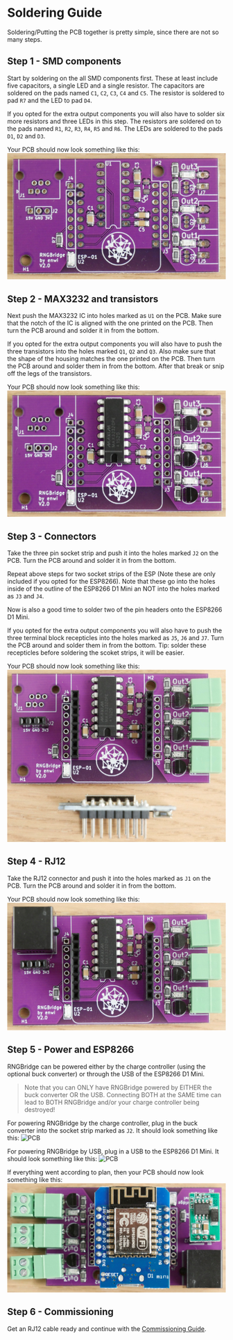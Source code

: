 # Soldering Guide
Soldering/Putting the PCB together is pretty simple, since there are not so many steps.

## Step 1 - SMD components
Start by soldering on the all SMD components first. 
These at least include five capacitors, a single LED and a single resistor.
The capacitors are soldered on the pads named `C1`, `C2`, `C3`, `C4` and `C5`. The resistor is soldered to pad `R7` and the LED to pad `D4`.

If you opted for the extra output components you will also have to solder six more resistors and three LEDs in this step.
The resistors are soldered on to the pads named `R1`, `R2`, `R3`, `R4`, `R5` and `R6`. The LEDs are soldered to the pads `D1`, `D2` and `D3`.

Your PCB should now look something like this:
![PCB](https://github.com/enwi/RNGBridgeDoc/blob/main/images/smd_soldered.png)

## Step 2 - MAX3232 and transistors
Next push the MAX3232 IC into holes marked as `U1` on the PCB.
Make sure that the notch of the IC is aligned with the one printed on the PCB.
Then turn the PCB around and solder it in from the bottom.

If you opted for the extra output components you will also have to push the three transistors into the holes marked `Q1`, `Q2` and `Q3`.
Also make sure that the shape of the housing matches the one printed on the PCB.
Then turn the PCB around and solder them in from the bottom.
After that break or snip off the legs of the transistors.

Your PCB should now look something like this:
![PCB](https://github.com/enwi/RNGBridgeDoc/blob/main/images/thd_soldered.png)

## Step 3 - Connectors
Take the three pin socket strip and push it into the holes marked `J2` on the PCB.
Turn the PCB around and solder it in from the bottom.

Repeat above steps for two socket strips of the ESP (Note these are only included if you opted for the ESP8266).
Note that these go into the holes inside of the outline of the ESP8266 D1 Mini an NOT into the holes marked as `J3` and `J4`.

Now is also a good time to solder two of the pin headers onto the ESP8266 D1 Mini.

If you opted for the extra output components you will also have to push the three terminal block recepticles into the holes marked as `J5`, `J6` and `J7`.
Turn the PCB around and solder them in from the bottom.
Tip: solder these recepticles before soldering the scoket strips, it will be easier.

Your PCB should now look something like this:
![PCB](https://github.com/enwi/RNGBridgeDoc/blob/main/images/connectors_soldered.png)

## Step 4 - RJ12
Take the RJ12 connector and push it into the holes marked as `J1` on the PCB.
Turn the PCB around and solder it in from the bottom.

Your PCB should now look something like this:
![PCB](https://github.com/enwi/RNGBridgeDoc/blob/main/images/rj12_soldered.png)

## Step 5 - Power and ESP8266
RNGBridge can be powered either by the charge controller (using the optional buck converter) or through the USB of the ESP8266 D1 Mini.

> Note that you can ONLY have RNGBridge powered by EITHER the buck converter OR the USB. Connecting BOTH at the SAME time can lead to BOTH RNGBridge and/or your charge controller being destroyed!

For powering RNGBridge by the charge controller, plug in the buck converter into the socket strip marked as `J2`.
It should look something like this:
![PCB](https://github.com/enwi/RNGBridgeDoc/blob/main/images/rj12_powered.png)

For powering RNGBridge by USB, plug in a USB to the ESP8266 D1 Mini.
It should look something like this:
![PCB](https://github.com/enwi/RNGBridgeDoc/blob/main/images/usb_powered.png)

If everything went according to plan, then your PCB should now look something like this:
![PCB](https://github.com/enwi/RNGBridgeDoc/blob/main/images/complete.png)

## Step 6 - Commissioning
Get an RJ12 cable ready and continue with the [Commissioning Guide](https://github.com/enwi/RNGBridgeDoc/blob/main/comissioning.md).